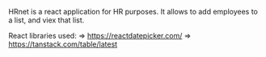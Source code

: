 HRnet is a react application for HR purposes.
It allows to add employees to a list, and viex that list.

React libraries used:
=> https://reactdatepicker.com/
=> https://tanstack.com/table/latest
